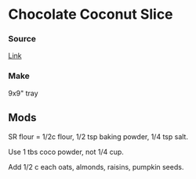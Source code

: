 # Chocolate Coconut Slice

### Source

[Link](https://justamumnz.com/2015/11/02/easy-chocolate-coconut-slice/)

### Make

9x9" tray

## Mods

SR flour = 1/2c flour, 1/2 tsp baking powder, 1/4 tsp salt.

Use 1 tbs coco powder, not 1/4 cup.

Add 1/2 c each oats, almonds, raisins, pumpkin seeds.
